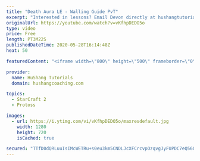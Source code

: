 ```yaml
---
title: "Death Aura LE - Walling Guide PvT"
excerpt: "Interested in lessons? Email Devon directly at hushangtutorials@outlook.com ------------------------------------------------------------------------------------------------------- Want to support HuShang Tutorials directly? Patreon is a website where you can contribute a monthly donation that will help"
originalUrl: https://youtube.com/watch?v=vKfhpDEDO5o
type: video
price: Free
length: PT3M22S
publishedDateTime: 2020-05-28T16:14:48Z
heat: 50

featuredContent: "<iframe width=\"800\" height=\"500\" frameborder=\"0\" src=\"https://www.youtube.com/embed/vKfhpDEDO5o\" allow=\"accelerometer; autoplay; encrypted-media; gyroscope; picture-in-picture\" allowfullscreen></iframe>"

provider:
  name: HuShang Tutorials
  domain: hushangcoaching.com

topics:
  - StarCraft 2
  - Protoss

images:
  - url: https://i.ytimg.com/vi/vKfhpDEDO5o/maxresdefault.jpg
    width: 1280
    height: 720
    isCached: true

secured: "TTfD0dQRLuuIsIMcWETRu+s0eu3km5CNDLJcXFCrcvpOzqvgJyFUPDC7eQ56OE12tfbnIb2cKAh7tYp7OkLXN2GOglm7ZGqUOdT0va+VjRwFfTZs9oUvduoQQCBs7JeoagGZ3gcLfqB5orQXCYOjgCAuPtYW7U0aSN9Co7wzoq0cyWGTjbGE3wzUj9VwjMDiw4kywPxooNiou7qYAbA/oHOoXFxKfeqTrrCMZfdznig8Fl7C9Ix5e9sagumkZMBkBLQkJe5lgfjJphFrnI67tTnwnXJkHK4dWtNE6uM/hnRh+y5uc61JIhO3PIwCEfp9pFZ2eC18Dw9vKS+DGsrBjYNOhQ/zXD+KiGdDqTGt3QkM2O434vMvBndB5EVNHiqTv3Rg9Iwo6WwvLaZtKbEjVzqbYPKyeGGe0nV6AXW7zqE=;ve2of4Xv4PEKSe7hWS847A=="
---
```


